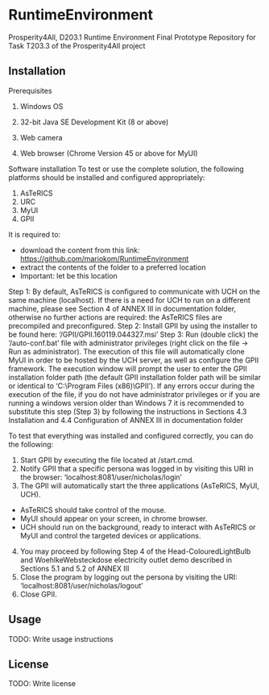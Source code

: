 # RuntimeEnvironment

Prosperity4All, D203.1 Runtime Environment Final Prototype
Repository for Task T203.3 of the Prosperity4All project

## Installation

Prerequisites

1) Windows OS

2) 32-bit Java SE Development Kit (8 or above)

3) Web camera

4) Web browser (Chrome Version 45 or above for MyUI)


Software installation
To test or use the complete solution, the following platforms should be installed and configured appropriately:
1) AsTeRICS
2) URC
3) MyUI
4) GPII

It is required to:
- download the content from this link: https://github.com/mariokom/RuntimeEnvironment
- extract the contents of the folder to a preferred location
- Important: let <REFolderPath> be this location


Step 1: By default, AsTeRICS is configured to communicate with UCH on the same machine (localhost). If there is a need for UCH to run on a different machine, please see Section 4 of ANNEX III in documentation folder, otherwise no further actions are required: the AsTeRICS files are precompiled and preconfigured.
Step 2: Install GPII by using the installer to be found here: ‘<REFolderPath>/GPII/GPII.160119.044327.msi’
Step 3: Run (double click) the ‘<REFolderPath>/auto-conf.bat’ file with administrator privileges (right click on the file -> Run as administrator). The execution of this file will automatically clone MyUI in order to be hosted by the UCH server, as well as configure the GPII framework. The execution window will prompt the user to enter the GPII installation folder path (the default GPII installation folder path will be similar or identical to ‘C:\Program Files (x86)\GPII’). If any errors occur during the execution of the file, if you do not have administrator privileges or if you are running a windows version older than Windows 7 it is recommended to substitute this step (Step 3) by following the instructions in Sections 4.3 Installation and 4.4 Configuration of ANNEX III in documentation folder
	

To test that everything was installed and configured correctly, you can do the following:
1) Start GPII by executing the file located at <GPIIRootFolder>/start.cmd.
2) Notify GPII that a specific persona was logged in by visiting this URI in the browser: ‘localhost:8081/user/nicholas/login’
3) The GPII will automatically start the three applications (AsTeRICS, MyUI, UCH).
- AsTeRICS should take control of the mouse.
- MyUI should appear on your screen, in chrome browser.
- UCH should run on the background, ready to interact with AsTeRICS or MyUI and control the targeted devices or applications.
4) You may proceed by following Step 4 of the Head-ColouredLightBulb and WoehlkeWebsteckdose electricity outlet demo described in Sections 5.1 and 5.2 of ANNEX III
5) Close the program by logging out the persona by visiting the URI: ‘localhost:8081/user/nicholas/logout’
6) Close GPII.


## Usage

TODO: Write usage instructions


## License

TODO: Write license
